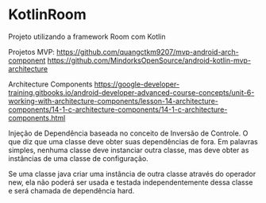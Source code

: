 # KotlinRoom
Projeto utilizando a framework Room com Kotlin


Projetos MVP:
https://github.com/quangctkm9207/mvp-android-arch-component
https://github.com/MindorksOpenSource/android-kotlin-mvp-architecture

Architecture Components
https://google-developer-training.gitbooks.io/android-developer-advanced-course-concepts/unit-6-working-with-architecture-components/lesson-14-architecture-components/14-1-c-architecture-components/14-1-c-architecture-components.html


Injeção de Dependência baseada no conceito de Inversão de Controle. O que diz que uma classe deve obter suas dependências de fora. Em palavras simples, nenhuma classe deve instanciar outra classe, mas deve obter as instâncias de uma classe de configuração.


Se uma classe java criar uma instância de outra classe através do operador new, ela não poderá ser usada e testada independentemente dessa classe e será chamada de dependência hard.
